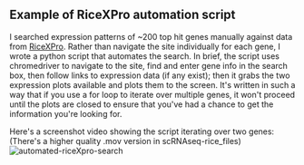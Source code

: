 ## Example of RiceXPro automation script
I searched expression patterns of ~200 top hit genes manually against data from [RiceXPro](https://ricexpro.dna.affrc.go.jp/RXP_4001/). Rather than navigate the site individually for each gene, I wrote a python script that automates the search. In brief, the script uses chromedriver to navigate to the site, find and enter gene info in the search box, then follow links to expression data (if any exist); then it grabs the two expression plots available and plots them to the screen. It's written in such a way that if you use a for loop to iterate over multiple genes, it won't proceed until the plots are closed to ensure that you've had a chance to get the information you're looking for.

Here's a screenshot video showing the script iterating over two genes:
(There's a higher quality .mov version in scRNAseq-rice_files)
![automated-riceXpro-search](https://github.com/user-attachments/assets/54bc6861-320d-409d-a859-6409d08f75f3)







